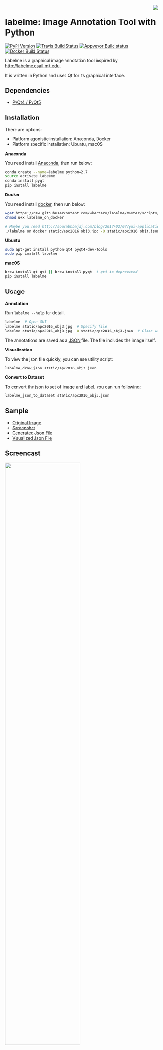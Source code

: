 <img src="https://github.com/wkentaro/labelme/blob/master/labelme/icons/icon.png?raw=true" align="right" />

labelme: Image Annotation Tool with Python
==========================================

[![PyPI Version](https://img.shields.io/pypi/v/labelme.svg)](https://pypi.python.org/pypi/labelme)
[![Travis Build Status](https://travis-ci.org/wkentaro/labelme.svg?branch=master)](https://travis-ci.org/wkentaro/labelme)
[![Appveyor Build status](https://ci.appveyor.com/api/projects/status/epxf9b6c47cw373y/branch/master?svg=true)](https://ci.appveyor.com/project/wkentaro/labelme/branch/master)
[![Docker Build Status](https://img.shields.io/docker/build/wkentaro/labelme.svg)](https://hub.docker.com/r/wkentaro/labelme)


Labelme is a graphical image annotation tool inspired by <http://labelme.csail.mit.edu>.

It is written in Python and uses Qt for its graphical interface.


Dependencies
------------

- [PyQt4 / PyQt5](http://www.riverbankcomputing.co.uk/software/pyqt/intro)


Installation
------------

There are options:

- Platform agonistic installation: Anaconda, Docker
- Platform specific installation: Ubuntu, macOS

**Anaconda**

You need install [Anaconda](https://www.continuum.io/downloads), then run below:

```bash
conda create --name=labelme python=2.7
source activate labelme
conda install pyqt
pip install labelme
```

**Docker**

You need install [docker](https://www.docker.com), then run below:

```bash
wget https://raw.githubusercontent.com/wkentaro/labelme/master/scripts/labelme_on_docker
chmod u+x labelme_on_docker

# Maybe you need http://sourabhbajaj.com/blog/2017/02/07/gui-applications-docker-mac/ on macOS
./labelme_on_docker static/apc2016_obj3.jpg -O static/apc2016_obj3.json
```

**Ubuntu**

```bash
sudo apt-get install python-qt4 pyqt4-dev-tools
sudo pip install labelme
```

**macOS**

```bash
brew install qt qt4 || brew install pyqt  # qt4 is deprecated
pip install labelme
```


Usage
-----

**Annotation**

Run `labelme --help` for detail.

```bash
labelme  # Open GUI
labelme static/apc2016_obj3.jpg  # Specify file
labelme static/apc2016_obj3.jpg -O static/apc2016_obj3.json  # Close window after the save
```

The annotations are saved as a [JSON](http://www.json.org/) file. The
file includes the image itself.

**Visualization**

To view the json file quickly, you can use utility script:

```bash
labelme_draw_json static/apc2016_obj3.json
```

**Convert to Dataset**

To convert the json to set of image and label, you can run following:


```bash
labelme_json_to_dataset static/apc2016_obj3.json
```


Sample
------

- [Original Image](https://github.com/wkentaro/labelme/blob/master/static/apc2016_obj3.jpg)
- [Screenshot](https://github.com/wkentaro/labelme/blob/master/static/apc2016_obj3_screenshot.jpg)
- [Generated Json File](https://github.com/wkentaro/labelme/blob/master/static/apc2016_obj3.json)
- [Visualized Json File](https://github.com/wkentaro/labelme/blob/master/static/apc2016_obj3_draw_json.jpg)


Screencast
----------

<img src="https://github.com/wkentaro/labelme/raw/master/static/screencast.gif" width="70%"/>
